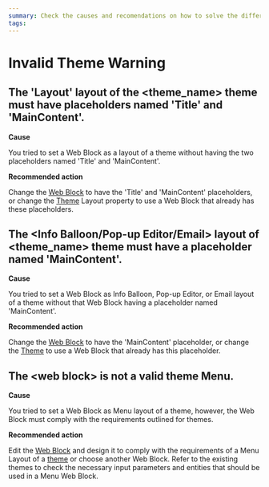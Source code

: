 ```yaml
---
summary: Check the causes and recomendations on how to solve the different Invalid Theme TrueChange warnings.
tags:
---
```


# Invalid Theme Warning

## The 'Layout' layout of the &lt;theme_name> theme must have placeholders named 'Title' and 'MainContent'.

**Cause**

You tried to set a Web Block as a layout of a theme without having the two placeholders named 'Title' and 'MainContent'.

**Recommended action**

Change the [Web Block](../../../ref/lang/auto/Class.Web%20Block.final.md) to have the 'Title' and 'MainContent' placeholders, or change the [Theme](../../../develop/ui/look-feel/themes.md) Layout property to use a Web Block that already has these placeholders.

## The &lt;Info Balloon/Pop-up Editor/Email> layout of &lt;theme_name> theme must have a placeholder named 'MainContent'.

**Cause**

You tried to set a Web Block as Info Balloon, Pop-up Editor, or Email layout of a theme without that Web Block having a placeholder named 'MainContent'.

**Recommended action**

Change the [Web Block](../../../ref/lang/auto/Class.Web%20Block.final.md) to have the 'MainContent' placeholder, or change the [Theme](../../../develop/ui/look-feel/themes.md) to use a Web Block that already has this placeholder.

## The &lt;web block> is not a valid theme Menu.

**Cause**

You tried to set a Web Block as Menu layout of a theme, however, the Web Block must comply with the requirements outlined for themes.

**Recommended action**

Edit the [Web Block](../../../ref/lang/auto/Class.Web%20Block.final.md) and design it to comply with the requirements of a Menu Layout of a [theme](../../../develop/ui/look-feel/themes.md#blocks) or choose another Web Block. Refer to the existing themes to check the necessary input parameters and entities that should be used in a Menu Web Block.
